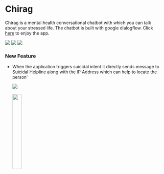# Chirag
Chirag is a mental health conversational chatbot with which you can talk  about your stressed life. The chatbot is built with google dialogflow.
Click <a href="https://abx9801.github.io/Chirag/">here</a> to enjoy the app.

<img src="screenshots/ss4.PNG">

<img src="screenshots/ss2.PNG">

<img src="screenshots/ss3.PNG">

### New Feature
- When the application triggers suicidal intent it directly sends message to Suicidal Helpline along with the IP Address which can help to locate the person'

  <div>
    <img src="screenshots/feature1.PNG"><br><br><img src="screenshots/msg.jpg" width="25%">
  </div>
